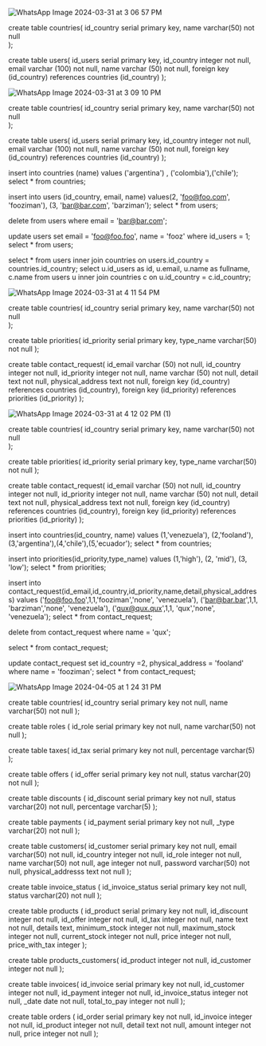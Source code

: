 ![WhatsApp Image 2024-03-31 at 3 06 57 PM](https://github.com/FrostLord98/sql_1/assets/110127391/670b4109-ed50-4242-8e66-6751713f0f5b)


create table countries(
  id_country serial primary key,
  name varchar(50) not null  
);


create table users(
  id_users serial primary key,
  id_country integer not null,
  email varchar (100) not null,
  name varchar (50) not null,
  foreign key (id_country) references countries (id_country)
);

![WhatsApp Image 2024-03-31 at 3 09 10 PM](https://github.com/FrostLord98/sql_1/assets/110127391/42aec2bb-a601-4c1b-9c8a-f33abef186aa)

create table countries(
  id_country serial primary key,
  name varchar(50) not null  
);


create table users(
  id_users serial primary key,
  id_country integer not null,
  email varchar (100) not null,
  name varchar (50) not null,
  foreign key (id_country) references countries (id_country) 
);

insert into countries (name) values ('argentina') , ('colombia'),('chile');
select * from countries;

insert into users (id_country, email, name)
values(2, 'foo@foo.com', 'fooziman'), (3, 'bar@bar.com', 'barziman');
select * from users;


 delete from users where email = 'bar@bar.com';


update users set email = 'foo@foo.foo', name = 'fooz' where id_users = 1;
select * from users;

select * from users inner join  countries on users.id_country = countries.id_country;
select u.id_users as id, u.email, u.name as fullname, c.name 
from users u inner join  countries c on u.id_country = c.id_country;

![WhatsApp Image 2024-03-31 at 4 11 54 PM](https://github.com/FrostLord98/sql_1/assets/110127391/2fdba9db-1ac1-498d-8c8c-1e30e0405113)

create table countries(
  id_country serial primary key,
  name varchar(50) not null  
);

create table priorities(
  id_priority serial primary key,
  type_name varchar(50) not null
);

create table contact_request(
  id_email varchar (50) not null,
  id_country integer not null,
  id_priority integer not null,
  name varchar (50) not null,
  detail text not null,
  physical_address text not null,
  foreign key (id_country) references countries (id_country),
  foreign key (id_priority) references priorities (id_priority)
);

![WhatsApp Image 2024-03-31 at 4 12 02 PM (1)](https://github.com/FrostLord98/sql_1/assets/110127391/3564e56f-95b3-4629-8ff7-46b96fe918d3)


create table countries(
  id_country serial primary key,
  name varchar(50) not null  
);

create table priorities(
  id_priority serial primary key,
  type_name varchar(50) not null
);

create table contact_request(
  id_email varchar (50) not null,
  id_country integer not null,
  id_priority integer not null,
  name varchar (50) not null,
  detail text not null,
  physical_address text not null,
  foreign key (id_country) references countries (id_country),
  foreign key (id_priority) references priorities (id_priority)
);

insert into countries(id_country, name)
 values (1,'venezuela'), (2,'fooland'), (3,'argentina'),(4,'chile'),(5,'ecuador');
select * from countries;

insert into priorities(id_priority,type_name)
 values (1,'high'), (2, 'mid'), (3, 'low');
select * from priorities;

insert into contact_request(id_email,id_country,id_priority,name,detail,physical_address)
 values ('foo@foo.foo',1,1,'fooziman','none', 'venezuela'), 
 ('bar@bar.bar',1,1, 'barziman','none', 'venezuela'),
 ('qux@qux.qux',1,1, 'qux','none', 'venezuela');
select * from contact_request;

delete from contact_request where name = 'qux';

select * from contact_request;

update contact_request set id_country =2,  physical_address = 'fooland' 
where name = 'fooziman';
select * from contact_request;

![WhatsApp Image 2024-04-05 at 1 24 31 PM](https://github.com/FrostLord98/sql_1/assets/110127391/e2670bf1-fc10-4bbe-8495-b6f22a4b5f8f)


create table countries(
  id_country serial primary key not null,
  name varchar(50) not null
);

create table roles (
  id_role serial primary key not null,
  name varchar(50) not null
);

create table taxes(
  id_tax serial primary key not null,
  percentage varchar(5)
);

create table offers (
  id_offer serial primary key not null,
  status varchar(20) not null
);

create table discounts (
  id_discount serial primary key not null,
  status varchar(20) not null,
  percentage varchar(5)
);

create table payments (
  id_payment serial primary key not null,
  _type varchar(20) not null
);

create table customers(
  id_customer serial primary key not null,
  email varchar(50) not null,
  id_country integer not null,
  id_role integer not null,
  name varchar(50) not null,
  age integer not null,
  password varchar(50) not null,
  physical_addresss text not null
);

create table invoice_status (
  id_invoice_status serial primary key not null,
  status varchar(20) not null
);

create table products (
  id_product serial primary key not null,
  id_discount integer not null,
  id_offer integer not null,
  id_tax integer not null,
  name text not null,
  details text,
  minimum_stock integer not null,
  maximum_stock integer not null,
  current_stock integer not null,
  price integer not null,
  price_with_tax integer
);

create table products_customers(
  id_product integer not null,
  id_customer integer not null
);

create table invoices(
  id_invoice serial primary key not null,
  id_customer integer not null,
  id_payment integer not null,
  id_invoice_status integer not null,
  _date date not null,
  total_to_pay integer not null
);

create table orders (
  id_order serial primary key not null,
  id_invoice integer not null,
  id_product integer not null,
  detail text not null,
  amount integer not null,
  price integer not null
);
